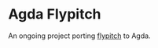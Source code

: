 # Agda Flypitch

An ongoing project porting [flypitch](https://github.com/flypitch/flypitch) to Agda.